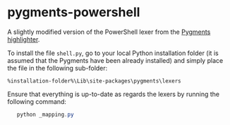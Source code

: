 # pygments-powershell

A slightly modified version of the PowerShell lexer from the [Pygments highlighter](http://pygments.org).

To install the file ``shell.py``, go to your local Python installation folder (it is assumed that the Pygments have been already installed) and simply place the file in the following sub-folder:

```
%installation-folder%\Lib\site-packages\pygments\lexers
```
Ensure that everything is up-to-date as regards the lexers by running the following command:

```powershell
   python _mapping.py
```
